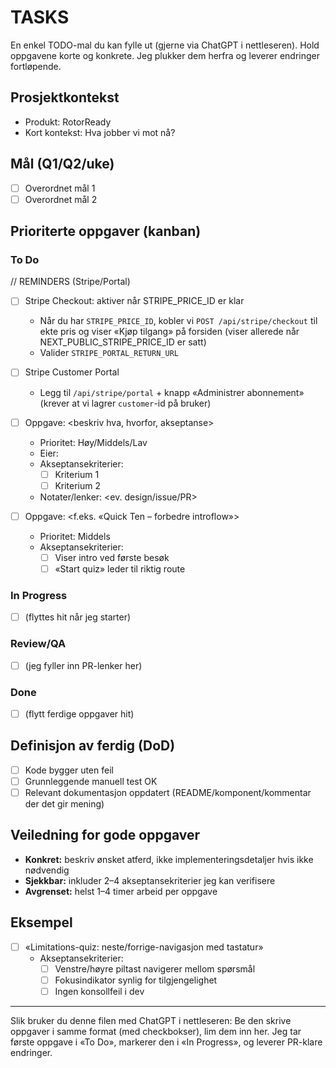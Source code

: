 # TASKS

En enkel TODO-mal du kan fylle ut (gjerne via ChatGPT i nettleseren). Hold oppgavene korte og konkrete. Jeg plukker dem herfra og leverer endringer fortløpende.

## Prosjektkontekst
- Produkt: RotorReady
- Kort kontekst: Hva jobber vi mot nå?

## Mål (Q1/Q2/uke)
- [ ] Overordnet mål 1
- [ ] Overordnet mål 2

## Prioriterte oppgaver (kanban)

### To Do
// REMINDERS (Stripe/Portal)
- [ ] Stripe Checkout: aktiver når STRIPE_PRICE_ID er klar
  - Når du har `STRIPE_PRICE_ID`, kobler vi `POST /api/stripe/checkout` til ekte pris og viser «Kjøp tilgang» på forsiden (viser allerede når NEXT_PUBLIC_STRIPE_PRICE_ID er satt)
  - Valider `STRIPE_PORTAL_RETURN_URL`
- [ ] Stripe Customer Portal
  - Legg til `/api/stripe/portal` + knapp «Administrer abonnement» (krever at vi lagrer `customer`-id på bruker)

- [ ] Oppgave: <beskriv hva, hvorfor, akseptanse>
  - Prioritet: Høy/Middels/Lav
  - Eier: <navn>
  - Akseptansekriterier:
    - [ ] Kriterium 1
    - [ ] Kriterium 2
  - Notater/lenker: <ev. design/issue/PR>

- [ ] Oppgave: <f.eks. «Quick Ten – forbedre introflow»>
  - Prioritet: Middels
  - Akseptansekriterier:
    - [ ] Viser intro ved første besøk
    - [ ] «Start quiz» leder til riktig route

### In Progress
- [ ] (flyttes hit når jeg starter)

### Review/QA
- [ ] (jeg fyller inn PR-lenker her)

### Done
- [ ] (flytt ferdige oppgaver hit)

## Definisjon av ferdig (DoD)
- [ ] Kode bygger uten feil
- [ ] Grunnleggende manuell test OK
- [ ] Relevant dokumentasjon oppdatert (README/komponent/kommentar der det gir mening)

## Veiledning for gode oppgaver
- **Konkret:** beskriv ønsket atferd, ikke implementeringsdetaljer hvis ikke nødvendig
- **Sjekkbar:** inkluder 2–4 akseptansekriterier jeg kan verifisere
- **Avgrenset:** helst 1–4 timer arbeid per oppgave

## Eksempel
- [ ] «Limitations-quiz: neste/forrige-navigasjon med tastatur»
  - Akseptansekriterier:
    - [ ] Venstre/høyre piltast navigerer mellom spørsmål
    - [ ] Fokusindikator synlig for tilgjengelighet
    - [ ] Ingen konsollfeil i dev

---
Slik bruker du denne filen med ChatGPT i nettleseren: Be den skrive oppgaver i samme format (med checkbokser), lim dem inn her. Jeg tar første oppgave i «To Do», markerer den i «In Progress», og leverer PR-klare endringer.
